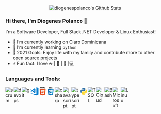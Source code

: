  
 
<p align="center">
  <img alt="diogenespolanco's Github Stats" src="https://github-readme-stats.vercel.app/api?username=diogenespolanco&show_icons=true&include_all_commits=true&hide_border=true" />
</p>

### Hi there, I'm Diogenes Polanco 👋

I'm a Software Developer, Full Stack .NET Developer & Linux Enthusiast!
- 🔭 I’m currently working on Claro Dominicana
- 🌱 I’m currently learning `python` 
- 🥅 2021 Goals: Enjoy life with my family and contribute more to other open source projects
- ⚡ Fun fact: I love ☕ | 🌊 | 🐶 |💻
 
### Languages and Tools:

[<img align="left" alt="scrum" width="26px" src="https://image.flaticon.com/icons/svg/2620/2620481.svg" />](https://www.google.com/search?&q=scrum)
[<img align="left" alt="devops" width="26px" src="https://image.flaticon.com/icons/svg/2196/2196217.svg" />](https://www.google.com/search?&q=devops)
[<img align="left" alt="git" width="26px" src="https://image.flaticon.com/icons/svg//2111/2111288.svg" />](https://www.google.com/search?&q=git)
[<img align="left" alt="Visual Studio Code" width="26px" src="https://raw.githubusercontent.com/github/explore/80688e429a7d4ef2fca1e82350fe8e3517d3494d/topics/visual-studio-code/visual-studio-code.png" />](https://www.google.com/search?&q=Visual+Studio+Code)
[<img align="left" alt="HTML5" width="26px" src="https://raw.githubusercontent.com/github/explore/80688e429a7d4ef2fca1e82350fe8e3517d3494d/topics/html/html.png" />](https://www.google.com/search?&q=HTML5)
[<img align="left" alt="CSS3" width="26px" src="https://raw.githubusercontent.com/github/explore/80688e429a7d4ef2fca1e82350fe8e3517d3494d/topics/css/css.png" />](https://www.google.com/search?&q=CSS)
[<img align="left" alt="csharp" width="26px" src="https://image.flaticon.com/icons/svg/381/381704.svg" />](https://www.google.com/search?&q=csharp)
[<img align="left" alt="javascript" width="26px" src="https://image.flaticon.com/icons/svg/919/919828.svg" />](https://www.google.com/search?&q=vanillaJs)
[<img align="left" alt="typescript" width="26px" src="https://image.flaticon.com/icons/svg/919/919832.svg" />](https://www.google.com/search?&q=typescript)

[<img align="left" alt="Python" width="26px" src="https://raw.githubusercontent.com/PKief/vscode-material-icon-theme/master/icons/python.svg" />](https://www.google.com/search?&q=Python)
[<img align="left" alt="TSQL" width="26px" src="https://image.flaticon.com/icons/svg/2772/2772128.svg" />](https://www.google.com/search?&q=tsql)
[<img align="left" alt="Cloud" width="26px" src="https://image.flaticon.com/icons/svg/892/892300.svg" />](https://www.google.com/search?&q=Azure)
[<img align="left" alt="Bash" width="26px" src="https://raw.githubusercontent.com/odb/official-bash-logo/master/assets/Logos/Icons/SVG/128x128.svg" />](https://www.google.com/search?&q=Bash)
[<img align="left" alt="Microsoft" width="26px" src="https://image.flaticon.com/icons/svg/732/732221.svg" />](https://www.google.com/search?&q=Microsoft)
[<img align="left" alt="Linux" width="26px" src="https://image.flaticon.com/icons/svg/226/226772.svg" />](https://www.google.com/search?&q=Linux)

